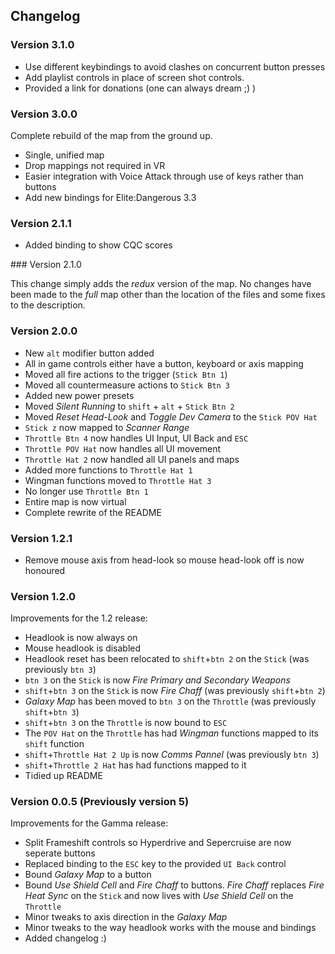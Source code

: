 ## Changelog

### Version 3.1.0

  * Use different keybindings to avoid clashes on concurrent button presses
  * Add playlist controls in place of screen shot controls.
  * Provided a link for donations (one can always dream ;) )

### Version 3.0.0

Complete rebuild of the map from the ground up.

  * Single, unified map
  * Drop mappings not required in VR
  * Easier integration with Voice Attack through use of keys rather than buttons
  * Add new bindings for Elite:Dangerous 3.3

### Version 2.1.1

  * Added binding to show CQC scores

### Version 2.1.0

This change simply adds the _redux_ version of the map. No changes have been
made to the _full_ map other than the location of the files and some fixes to
the description.

### Version 2.0.0

  * New `alt` modifier button added
  * All in game controls either have a button, keyboard or axis mapping
  * Moved all fire actions to the trigger (`Stick Btn 1`)
  * Moved all countermeasure actions to `Stick Btn 3`
  * Added new power presets
  * Moved _Silent Running_ to `shift` + `alt` + `Stick Btn 2`
  * Moved _Reset Head-Look_ and _Toggle Dev Camera_ to the `Stick POV Hat`
  * `Stick z` now mapped to _Scanner Range_
  * `Throttle Btn 4` now handles UI Input, UI Back and `ESC`
  * `Throttle POV Hat` now handles all UI movement
  * `Throttle Hat 2` now handled all UI panels and maps
  * Added more functions to `Throttle Hat 1`
  * Wingman functions moved to `Throttle Hat 3`
  * No longer use `Throttle Btn 1`
  * Entire map is now virtual
  * Complete rewrite of the README

### Version 1.2.1

  * Remove mouse axis from head-look so mouse head-look off is now honoured

### Version 1.2.0

Improvements for the 1.2 release:
  
  * Headlook is now always on
  * Mouse headlook is disabled
  * Headlook reset has been relocated to `shift`+`btn 2` on the `Stick` (was
    previously `btn 3`)
  * `btn 3` on the `Stick` is now _Fire Primary and Secondary Weapons_
  * `shift`+`btn 3` on the `Stick` is now _Fire Chaff_ (was previously 
    `shift`+`btn 2`)
  * _Galaxy Map_ has been moved to `btn 3` on the `Throttle` (was previously 
    `shift`+`btn 3`)
  * `shift`+`btn 3` on the `Throttle` is now bound to `ESC`
  * The `POV Hat` on the `Throttle` has had _Wingman_ functions mapped to its
    `shift` function
  * `shift`+`Throttle Hat 2 Up` is now _Comms Pannel_ (was previously `btn 3`)
  * `shift`+`Throttle 2 Hat` has had functions mapped to it
  * Tidied up README

### Version 0.0.5 (Previously version 5)

Improvements for the Gamma release:
  
  * Split Frameshift controls so Hyperdrive and Sepercruise are now seperate 
    buttons
  * Replaced binding to the `ESC` key to the provided `UI Back` control
  * Bound _Galaxy Map_ to a button
  * Bound _Use Shield Cell_ and _Fire Chaff_ to buttons. _Fire Chaff_ replaces 
    _Fire Heat Sync_ on the `Stick` and now lives with  _Use Shield Cell_ on the
     `Throttle`
  * Minor tweaks to axis direction in the _Galaxy Map_
  * Minor tweaks to the way headlook works with the mouse and bindings
  * Added changelog :)
